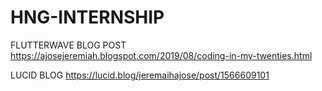 # HNG-INTERNSHIP

FLUTTERWAVE BLOG POST https://ajosejeremiah.blogspot.com/2019/08/coding-in-my-twenties.html

LUCID BLOG https://lucid.blog/jeremaihajose/post/1566609101
